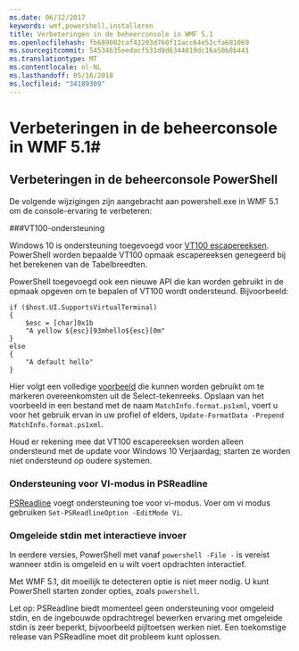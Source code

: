 ```yaml
---
ms.date: 06/12/2017
keywords: wmf,powershell,installeren
title: Verbeteringen in de beheerconsole in WMF 5.1
ms.openlocfilehash: fb689002caf42203d760f11acc64e52cfa681069
ms.sourcegitcommit: 54534635eedacf531d8d6344019dc16a50b8b441
ms.translationtype: MT
ms.contentlocale: nl-NL
ms.lasthandoff: 05/16/2018
ms.locfileid: "34189309"
---
```

# <a name="console-improvements-in-wmf-51"></a>Verbeteringen in de beheerconsole in WMF 5.1#

## <a name="powershell-console-improvements"></a>Verbeteringen in de beheerconsole PowerShell

De volgende wijzigingen zijn aangebracht aan powershell.exe in WMF 5.1 om de console-ervaring te verbeteren:

###<a name="vt100-support"></a>VT100-ondersteuning

Windows 10 is ondersteuning toegevoegd voor [VT100 escapereeksen](https://msdn.microsoft.com/en-us/library/windows/desktop/mt638032(v=vs.85).aspx).
PowerShell worden bepaalde VT100 opmaak escapereeksen genegeerd bij het berekenen van de Tabelbreedten.

PowerShell toegevoegd ook een nieuwe API die kan worden gebruikt in de opmaak opgeven om te bepalen of VT100 wordt ondersteund.
Bijvoorbeeld:

```
if ($host.UI.SupportsVirtualTerminal)
{
    $esc = [char]0x1b
    "A yellow ${esc}[93mhello${esc}[0m"
}
else
{
    "A default hello"
}
```
Hier volgt een volledige [voorbeeld](https://gist.github.com/lzybkr/dcb973dccd54900b67783c48083c28f7) die kunnen worden gebruikt om te markeren overeenkomsten uit de Select-tekenreeks.
Opslaan van het voorbeeld in een bestand met de naam `MatchInfo.format.ps1xml`, voert u voor het gebruik ervan in uw profiel of elders, `Update-FormatData -Prepend MatchInfo.format.ps1xml`.

Houd er rekening mee dat VT100 escapereeksen worden alleen ondersteund met de update voor Windows 10 Verjaardag; starten ze worden niet ondersteund op oudere systemen.

### <a name="vi-mode-support-in-psreadline"></a>Ondersteuning voor VI-modus in PSReadline

[PSReadline](https://github.com/lzybkr/PSReadLine) voegt ondersteuning toe voor vi-modus. Voer om vi modus gebruiken `Set-PSReadlineOption -EditMode Vi`.

### <a name="redirected-stdin-with-interactive-input"></a>Omgeleide stdin met interactieve invoer

In eerdere versies, PowerShell met vanaf `powershell -File -` is vereist wanneer stdin is omgeleid en u wilt voert opdrachten interactief.

Met WMF 5.1, dit moeilijk te detecteren optie is niet meer nodig.
U kunt PowerShell starten zonder opties, zoals `powershell`.

Let op: PSReadline biedt momenteel geen ondersteuning voor omgeleid stdin, en de ingebouwde opdrachtregel bewerken ervaring met omgeleide stdin is zeer beperkt, bijvoorbeeld pijltoetsen werken niet.
Een toekomstige release van PSReadline moet dit probleem kunt oplossen.
